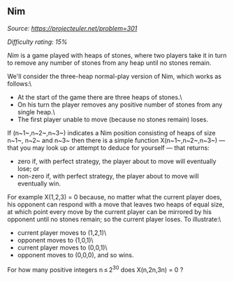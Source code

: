 Nim
---

*Source: https://projecteuler.net/problem=301*


*Difficulty rating: 15%*

*Nim* is a game played with heaps of stones, where two players take it
in turn to remove any number of stones from any heap until no stones
remain.

We'll consider the three-heap normal-play version of Nim, which works as
follows:\
 - At the start of the game there are three heaps of stones.\
 - On his turn the player removes any positive number of stones from any
single heap.\
 - The first player unable to move (because no stones remain) loses.

If (n~1~,n~2~,n~3~) indicates a Nim position consisting of heaps of size
n~1~, n~2~ and n~3~ then there is a simple function X(n~1~,n~2~,n~3~) —
that you may look up or attempt to deduce for yourself — that returns:

-   zero if, with perfect strategy, the player about to move will
    eventually lose; or
-   non-zero if, with perfect strategy, the player about to move will
    eventually win.

For example X(1,2,3) = 0 because, no matter what the current player
does, his opponent can respond with a move that leaves two heaps of
equal size, at which point every move by the current player can be
mirrored by his opponent until no stones remain; so the current player
loses. To illustrate:\
 - current player moves to (1,2,1)\
 - opponent moves to (1,0,1)\
 - current player moves to (0,0,1)\
 - opponent moves to (0,0,0), and so wins.

For how many positive integers n ≤ 2<sup>30</sup> does X(n,2n,3n) = 0 ?
